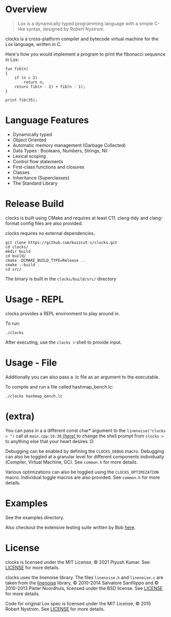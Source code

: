 # Overview
> Lox is a dynamically typed programming language with a simple C-like syntax, designed by Robert Nystrom.

clocks is a cross-platform compiler and bytecode virtual machine for the Lox language, written in C.

Here's how you would implement a program to print the fibonacci sequence in Lox:

```
fun fib(n) 
{
    if (n < 2) 
        return n;
    return fib(n - 2) + fib(n - 1);
}

print fib(35);
```

# Language Features
- Dynamically typed
- Object Oriented
- Automatic memory management (Garbage Collected)
- Data Types : Booleans, Numbers, Strings, Nil
- Lexical scoping
- Control flow statements
- First-class functions and closures
- Classes
- Inheritance (Superclasses)
- The Standard Library

# Release Build
clocks is built using CMake and requires at least C11. clang-tidy and clang-format config files are also provided.

clocks requires no external dependencies.

```
git clone https://github.com/buzzcut-s/clocks.git
cd clocks/
mkdir build
cd build/
cmake -DCMAKE_BUILD_TYPE=Release ..
cmake --build .
cd src/
```

The binary is built in the ```clocks/build/src/``` directory

# Usage - REPL
clocks provides a REPL environment to play around in. 

To run:
``` 
./clocks
```
After executing, use the ```clocks >``` shell to provide input.

# Usage - File
Additionally you can also pass a .lc file as an argument to the executable.

To compile and run a file called hashmap_bench.lc:
```
./clocks hashmap_bench.lc
```

# (extra)
You can pass in a a different const char* argument to the ```linenoise("clocks > ")``` call at ```main.cpp:16:30```[ (here) ](https://github.com/buzzcut-s/clocks/blob/main/src/main.c#L16) to change the shell prompt from ```clocks >``` to anything else that your heart desires :D

Debugging can be enabled by defining the ```CLOCKS_DEBUG``` macro. Debugging can also be toggled at a granular level for different components individually (Compiler, Virtual Machine, GC). See ```common.h``` for more details.

Various optimizations can also be toggled using the ```CLOCKS_OPTIMIZATION``` macro. Individual toggle macros are also provided. See ```common.h``` for more details.

# Examples
See the examples directory.

Also checkout the extensive testing suite written by Bob [here](https://github.com/munificent/craftinginterpreters/tree/master/test).

# License
clocks is licensed under the MIT License, © 2021 Piyush Kumar. See [LICENSE](https://github.com/buzzcut-s/clocks/blob/main/LICENSE) for more details.

clocks uses the linenoise library. The files ```linenoise.h``` and ```linenoise.c``` are taken from the [linenoise](https://github.com/antirez/linenoise) library, © 2010-2014 Salvatore Sanfilippo and © 2010-2013 Pieter Noordhuis, licensed under the BSD license. See [LICENSE](https://github.com/antirez/linenoise/blob/master/LICENSE) for more details.

Code for original Lox spec is licensed under the MIT License, © 2015 Robert Nystrom. See [LICENSE](https://github.com/munificent/craftinginterpreters/blob/master/LICENSE) for more details.

